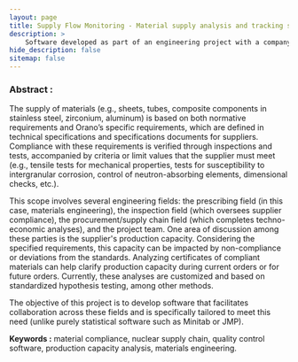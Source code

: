 ```yaml
---
layout: page
title: Supply Flow Monitoring - Material supply analysis and tracking software for nuclear cycle engineering
description: >
    Software developed as part of an engineering project with a company as part of my engineering curriculum to monitor material supply compliance and production capacity in the nuclear sector. In collaboration with Orano.
hide_description: false
sitemap: false
---
```



### Abstract :

The supply of materials (e.g., sheets, tubes, composite components in stainless steel, zirconium, aluminum) is based on both normative requirements and Orano’s specific requirements, which are defined in technical specifications and specifications documents for suppliers. Compliance with these requirements is verified through inspections and tests, accompanied by criteria or limit values that the supplier must meet (e.g., tensile tests for mechanical properties, tests for susceptibility to intergranular corrosion, control of neutron-absorbing elements, dimensional checks, etc.).

This scope involves several engineering fields: the prescribing field (in this case, materials engineering), the inspection field (which oversees supplier compliance), the procurement/supply chain field (which completes techno-economic analyses), and the project team. One area of discussion among these parties is the supplier's production capacity. Considering the specified requirements, this capacity can be impacted by non-compliance or deviations from the standards. Analyzing certificates of compliant materials can help clarify production capacity during current orders or for future orders. Currently, these analyses are customized and based on standardized hypothesis testing, among other methods.

The objective of this project is to develop software that facilitates collaboration across these fields and is specifically tailored to meet this need (unlike purely statistical software such as Minitab or JMP).

**Keywords :** material compliance, nuclear supply chain, quality control software, production capacity analysis, materials engineering.